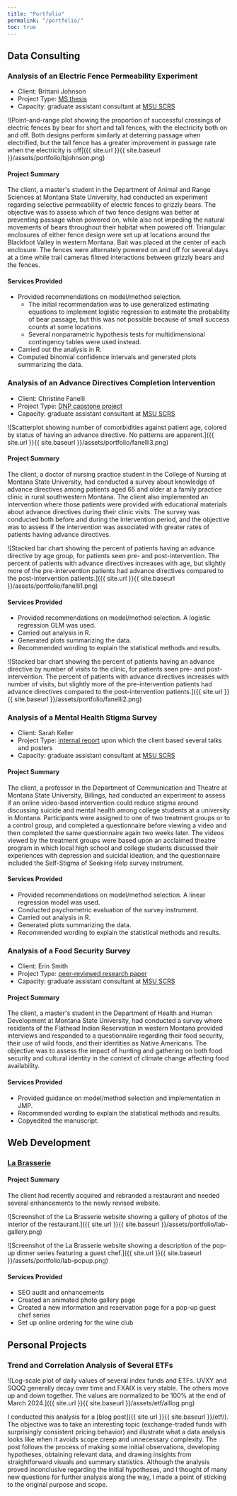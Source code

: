```yaml
---
title: "Portfolio"
permalink: "/portfolio/"
toc: true
---
```



## Data Consulting


### Analysis of an Electric Fence Permeability Experiment

- Client: Brittani Johnson
- Project Type: [MS thesis](https://scholarworks.montana.edu/handle/1/14687)
- Capacity: graduate assistant consultant at [MSU SCRS](https://www.montana.edu/statisticalconsulting)

![Point-and-range plot showing the proportion of successful crossings of electric fences by bear for short and tall fences, with the electricity both on and off. Both designs perform similarly at deterring passage when electrified, but the tall fence has a greater improvement in passage rate when the electricity is off]({{ site.url }}{{ site.baseurl }}/assets/portfolio/bjohnson.png)

#### Project Summary

The client, a master's student in the Department of Animal and Range Sciences
at Montana State University, had conducted an experiment regarding selective
permeability of electric fences to grizzly bears. The objective was to assess
which of two fence designs was better at preventing passage when powered on,
while also not impeding the natural movements of bears throughout their habitat
when powered off. Triangular enclosures of either fence design were set up at
locations around the Blackfoot Valley in western Montana. Bait was placed at
the center of each enclosure. The fences were alternately powered on and off for
several days at a time while trail cameras filmed interactions between grizzly
bears and the fences.

#### Services Provided

- Provided recommendations on model/method selection.
    - The initial recommendation was to use generalized estimating equations
      to implement logistic regression to estimate the probability of bear
      passage, but this was not possible because of small success counts
      at some locations.
    - Several nonparametric hypothesis tests for multidimensional contingency
      tables were used instead.
- Carried out the analysis in R.
- Computed binomial confidence intervals and generated plots summarizing the
  data.


### Analysis of an Advance Directives Completion Intervention

- Client: Christine Fanelli
- Project Type: [DNP capstone project](https://scholarworks.montana.edu/handle/1/12777)
- Capacity: graduate assistant consultant at [MSU SCRS](https://www.montana.edu/statisticalconsulting)

![Scatterplot showing number of comorbidities against patient age, colored by status of having an advance directive. No patterns are apparent.]({{ site.url }}{{ site.baseurl }}/assets/portfolio/fanelli3.png)

#### Project Summary

The client, a doctor of nursing practice student in the College of Nursing at
Montana State University, had conducted a survey about knowledge of advance
directives among patients aged 65 and older at a family practice clinic in rural
southwestern Montana. The client also implemented an intervention where those
patients were provided with educational materials about advance directives
during their clinic visits. The survey was conducted both before and during the
intervention period, and the objective was to assess if the intervention was
associated with greater rates of patients having advance directives.

![Stacked bar chart showing the percent of patients having an advance directive by age group, for patients seen pre- and post-intervention. The percent of patients with advance directives increases with age, but slightly more of the pre-intervention patients had advance directives compared to the post-intervention patients.]({{ site.url }}{{ site.baseurl }}/assets/portfolio/fanelli1.png)

#### Services Provided

- Provided recommendations on model/method selection. A logistic regression
  GLM was used.
- Carried out analysis in R.
- Generated plots summarizing the data.
- Recommended wording to explain the statistical methods and results.

![Stacked bar chart showing the percent of patients having an advance directive by number of visits to the clinic, for patients seen pre- and post-intervention. The percent of patients with advance directives increases with number of visits, but slightly more of the pre-intervention patients had advance directives compared to the post-intervention patients.]({{ site.url }}{{ site.baseurl }}/assets/portfolio/fanelli2.png)

### Analysis of a Mental Health Stigma Survey

- Client: Sarah Keller
- Project Type: [internal report](https://scholarworks.montana.edu/handle/1/14927)
  upon which the client based several talks and posters
- Capacity: graduate assistant consultant at [MSU SCRS](https://www.montana.edu/statisticalconsulting)

#### Project Summary

The client, a professor in the Department of Communication and Theatre at
Montana State University, Billings, had conducted an experiment to assess if
an online video-based intervention could reduce stigma around discussing
suicide and mental health among college students at a university in Montana.
Participants were assigned to one of two treatment groups or to a control
group, and completed a questionnaire before viewing a video and then completed
the same questionnaire again two weeks later. The videos viewed by the
treatment groups were based upon an acclaimed theatre program in which local
high school and college students discussed their experiences with depression
and suicidal ideation, and the questionnaire included the Self-Stigma of
Seeking Help survey instrument.

#### Services Provided

- Provided recommendations on model/method selection. A linear regression
  model was used.
- Conducted psychometric evaluation of the survey instrument.
- Carried out analysis in R.
- Generated plots summarizing the data.
- Recommended wording to explain the statistical methods and results.


### Analysis of a Food Security Survey

- Client: Erin Smith
- Project Type: [peer-reviewed research paper](https://doi.org/10.5304/jafscd.2019.09B.011)
- Capacity: graduate assistant consultant at [MSU SCRS](https://www.montana.edu/statisticalconsulting)

#### Project Summary

The client, a master's student in the Department of Health and Human Development
at Montana State University, had conducted a survey where residents of the
Flathead Indian Reservation in western Montana provided interviews and responded
to a questionnaire regarding their food security, their use of wild foods, and
their identities as Native Americans. The objective was to assess the impact of
hunting and gathering on both food security and cultural identity in the context
of climate change affecting food availability.

#### Services Provided

- Provided guidance on model/method selection and implementation in JMP.
- Recommended wording to explain the statistical methods and results.
- Copyedited the manuscript.


## Web Development

### [La Brasserie](https://www.labrasseriemt.com/)

#### Project Summary

The client had recently acquired and rebranded a restaurant and needed several
enhancements to the newly revised website.

![Screenshot of the La Brasserie website showing a gallery of photos of the interior of the restaurant.]({{ site.url }}{{ site.baseurl }}/assets/portfolio/lab-gallery.png)

![Screenshot of the La Brasserie website showing a description of the pop-up dinner series featuring a guest chef.]({{ site.url }}{{ site.baseurl }}/assets/portfolio/lab-popup.png)

#### Services Provided

- SEO audit and enhancements
- Created an animated photo gallery page
- Created a new information and reservation page for a pop-up guest chef series
- Set up online ordering for the wine club


## Personal Projects


### Trend and Correlation Analysis of Several ETFs

![Log-scale plot of daily values of several index funds and ETFs. UVXY
and SQQQ generally decay over time and FXAIX is very stable. The others move
up and down together. The values are normalized to be 100% at the end of
March 2024.]({{ site.url }}{{ site.baseurl }}/assets/etf/alllog.png)

I conducted this analysis for a
[blog post]({{ site.url }}{{ site.baseurl }}/etf/). The objective was to take
an interesting topic (exchange-traded funds with surprisingly consistent
pricing behavior) and illustrate what a data analysis looks like when it avoids
scope creep and unnecessary complexity. The post follows the process of making
some initial observations, developing hypotheses, obtaining relevant data,
and drawing insights from straightforward visuals and summary statistics.
Although the analysis proved inconclusive regarding the initial hypotheses,
and I thought of many new questions for further analysis along the way, I made
a point of sticking to the original purpose and scope.

